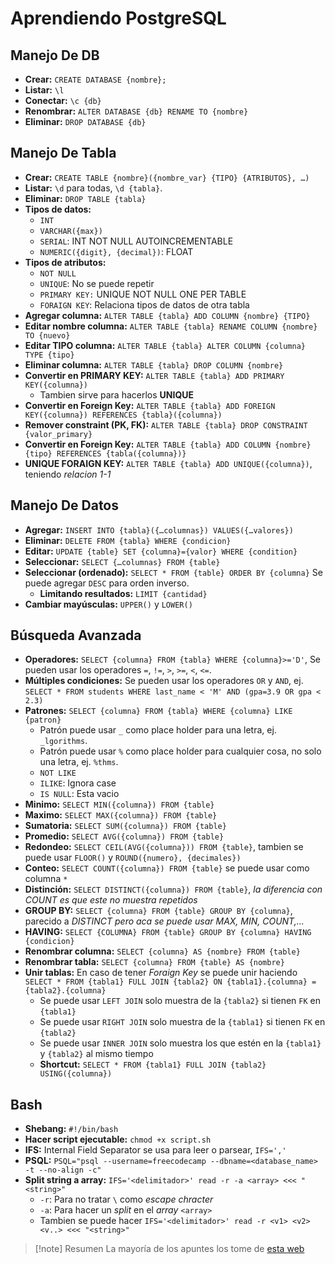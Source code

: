 # Aprendiendo PostgreSQL

## Manejo De DB

* **Crear:** `CREATE DATABASE {nombre};`
* **Listar:** `\l`
* **Conectar:** `\c {db}`
* **Renombrar:** `ALTER DATABASE {db} RENAME TO {nombre}`
* **Eliminar:** `DROP DATABASE {db}`

## Manejo De Tabla

* **Crear:** `CREATE TABLE {nombre}({nombre_var} {TIPO} {ATRIBUTOS}, …)`
* **Listar:** `\d` para todas, `\d {tabla}`.
* **Eliminar:** `DROP TABLE {tabla}`
* **Tipos de datos:**
	* `INT`
	* `VARCHAR({max})`
	* `SERIAL`: INT NOT NULL AUTOINCREMENTABLE
	* `NUMERIC({digit}, {decimal})`: FLOAT
* **Tipos de atributos:**
	* `NOT NULL`
	* `UNIQUE`: No se puede repetir
	* `PRIMARY KEY:` UNIQUE NOT NULL ONE PER TABLE
	* `FORAIGN KEY`: Relaciona tipos de datos de otra tabla
* **Agregar columna:** `ALTER TABLE {tabla} ADD COLUMN {nombre} {TIPO}`
* **Editar nombre columna:** `ALTER TABLE {tabla} RENAME COLUMN {nombre} TO {nuevo}`
* **Editar TIPO columna:** `ALTER TABLE {tabla} ALTER COLUMN {columna} TYPE {tipo}`
* **Eliminar columna:** `ALTER TABLE {tabla} DROP COLUMN {nombre}`
* **Convertir en PRIMARY KEY:** `ALTER TABLE {tabla} ADD PRIMARY KEY({columna})`
	* Tambien sirve para hacerlos **UNIQUE**
* **Convertir en Foreign Key:** `ALTER TABLE {tabla} ADD FOREIGN KEY({columna}) REFERENCES {tabla}({columna})`
* **Remover constraint (PK, FK):** `ALTER TABLE {tabla} DROP CONSTRAINT {valor_primary}`
* **Convertir en Foreign Key:** `ALTER TABLE {tabla} ADD COLUMN {nombre} {tipo} REFERENCES {tabla({columna})}`
* **UNIQUE FORAIGN KEY:** `ALTER TABLE {tabla} ADD UNIQUE({columna})`, teniendo _relacion 1-1_

## Manejo De Datos

* **Agregar:** `INSERT INTO {tabla}({…columnas}) VALUES({…valores})`
* **Eliminar:** `DELETE FROM {tabla} WHERE {condicion}`
* **Editar:** `UPDATE {table} SET {columna}={valor} WHERE {condition}`
* **Seleccionar:** `SELECT {…columnas} FROM {table}`
* **Seleccionar (ordenado):** `SELECT * FROM {table} ORDER BY {columna}` Se puede agregar `DESC` para orden inverso.
	* **Limitando resultados:** `LIMIT {cantidad}`
* **Cambiar mayúsculas:** `UPPER()` y `LOWER()`

## Búsqueda Avanzada

* **Operadores:** `SELECT {columna} FROM {tabla} WHERE {columna}>='D'`, Se pueden usar los operadores `=`, `!=`, `>`, `>=`, `<`, `<=`.
* **Múltiples condiciones:** Se pueden usar los operadores `OR` y `AND`, ej. `SELECT * FROM students WHERE last_name < 'M' AND (gpa=3.9 OR gpa < 2.3)`
* **Patrones:** `SELECT {columna} FROM {tabla} WHERE {columna} LIKE {patron}`
	* Patrón puede usar `_` como place holder para una letra, ej. `_lgorithms`.
	* Patrón puede usar `%` como place holder para cualquier cosa, no solo una letra, ej. `%thms`.
	* `NOT LIKE`
	* `ILIKE`: Ignora case
	* `IS NULL`: Esta vacio
* **Minimo:** `SELECT MIN({columna}) FROM {table}`
* **Maximo:** `SELECT MAX({columna}) FROM {table}`
* **Sumatoria:** `SELECT SUM({columna}) FROM {table}`
* **Promedio:** `SELECT AVG({columna}) FROM {table}`
* **Redondeo:** `SELECT CEIL(AVG({columna})) FROM {table}`, tambien se puede usar `FLOOR()` y `ROUND({numero}, {decimales})`
* **Conteo:** `SELECT COUNT({columna}) FROM {table}` se puede usar como columna `*`
* **Distinción:** `SELECT DISTINCT({columna}) FROM {table}`, _la diferencia con COUNT es que este no muestra repetidos_
* **GROUP BY:** `SELECT {columna} FROM {table} GROUP BY {columna}`, parecido a _DISTINCT pero aca se puede usar MAX, MIN, COUNT,…_
* **HAVING:** `SELECT {COLUMNA} FROM {table} GROUP BY {columna} HAVING {condicion}`
* **Renombrar columna:** `SELECT {columna} AS {nombre} FROM {table}`
* **Renombrar tabla:** `SELECT {columna} FROM {table} AS {nombre}`
* **Unir tablas:** En caso de tener _Foraign Key_ se puede unir haciendo `SELECT * FROM {tabla1} FULL JOIN {tabla2} ON {tabla1}.{columna} = {tabla2}.{columna}`
	* Se puede usar `LEFT JOIN` solo muestra de la `{tabla2}` si tienen `FK` en `{tabla1}`
	* Se puede usar `RIGHT JOIN` solo muestra de la `{tabla1}` si tienen `FK` en `{tabla2}`
	* Se puede usar `INNER JOIN` solo muestra los que estén en la `{tabla1}` y `{tabla2}` al mismo tiempo
	* **Shortcut:** `SELECT * FROM {tabla1} FULL JOIN {tabla2} USING({columna})`

## Bash

* **Shebang:** `#!/bin/bash`
* **Hacer script ejecutable:** `chmod +x script.sh`
* **IFS:** Internal Field Separator se usa para leer o parsear, `IFS=','`
* **PSQL:** `PSQL="psql --username=freecodecamp --dbname=<database_name> -t --no-align -c"`
* **Split string a array:** `IFS='<delimitador>' read -r -a <array> <<< "<string>"`
	* `-r`: Para no tratar `\` como _escape chracter_
	* `-a`: Para hacer un _split_ en el _array_ `<array>`
	* Tambien se puede hacer `IFS='<delimitador>' read -r <v1> <v2> <v..> <<< "<string>"`

> [!note] Resumen
> La mayoría de los apuntes los tome de [esta web](https://devhints.io/bash)
